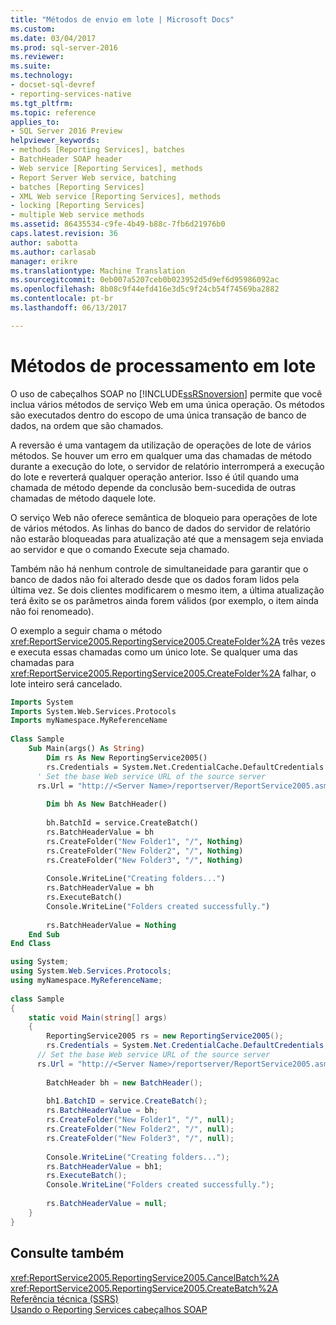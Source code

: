 ```yaml
---
title: "Métodos de envio em lote | Microsoft Docs"
ms.custom: 
ms.date: 03/04/2017
ms.prod: sql-server-2016
ms.reviewer: 
ms.suite: 
ms.technology:
- docset-sql-devref
- reporting-services-native
ms.tgt_pltfrm: 
ms.topic: reference
applies_to:
- SQL Server 2016 Preview
helpviewer_keywords:
- methods [Reporting Services], batches
- BatchHeader SOAP header
- Web service [Reporting Services], methods
- Report Server Web service, batching
- batches [Reporting Services]
- XML Web service [Reporting Services], methods
- locking [Reporting Services]
- multiple Web service methods
ms.assetid: 86435534-c9fe-4b49-b88c-7fb6d21976b0
caps.latest.revision: 36
author: sabotta
ms.author: carlasab
manager: erikre
ms.translationtype: Machine Translation
ms.sourcegitcommit: 0eb007a5207ceb0b023952d5d9ef6d95986092ac
ms.openlocfilehash: 8b08c9f44efd416e3d5c9f24cb54f74569ba2882
ms.contentlocale: pt-br
ms.lasthandoff: 06/13/2017

---
```

# <a name="batching-methods"></a>Métodos de processamento em lote
  O uso de cabeçalhos SOAP no [!INCLUDE[ssRSnoversion](../../includes/ssrsnoversion-md.md)] permite que você inclua vários métodos de serviço Web em uma única operação. Os métodos são executados dentro do escopo de uma única transação de banco de dados, na ordem que são chamados.  
  
 A reversão é uma vantagem da utilização de operações de lote de vários métodos. Se houver um erro em qualquer uma das chamadas de método durante a execução do lote, o servidor de relatório interromperá a execução do lote e reverterá qualquer operação anterior. Isso é útil quando uma chamada de método depende da conclusão bem-sucedida de outras chamadas de método daquele lote.  
  
 O serviço Web não oferece semântica de bloqueio para operações de lote de vários métodos. As linhas do banco de dados do servidor de relatório não estarão bloqueadas para atualização até que a mensagem seja enviada ao servidor e que o comando Execute seja chamado.  
  
 Também não há nenhum controle de simultaneidade para garantir que o banco de dados não foi alterado desde que os dados foram lidos pela última vez. Se dois clientes modificarem o mesmo item, a última atualização terá êxito se os parâmetros ainda forem válidos (por exemplo, o item ainda não foi renomeado).  
  
 O exemplo a seguir chama o método <xref:ReportService2005.ReportingService2005.CreateFolder%2A> três vezes e executa essas chamadas como um único lote. Se qualquer uma das chamadas para <xref:ReportService2005.ReportingService2005.CreateFolder%2A> falhar, o lote inteiro será cancelado.  
  
```vb  
Imports System  
Imports System.Web.Services.Protocols  
Imports myNamespace.MyReferenceName  
  
Class Sample  
    Sub Main(args() As String)  
        Dim rs As New ReportingService2005()  
        rs.Credentials = System.Net.CredentialCache.DefaultCredentials  
      ' Set the base Web service URL of the source server  
      rs.Url = "http://<Server Name>/reportserver/ReportService2005.asmx"  
  
        Dim bh As New BatchHeader()  
  
        bh.BatchId = service.CreateBatch()  
        rs.BatchHeaderValue = bh  
        rs.CreateFolder("New Folder1", "/", Nothing)  
        rs.CreateFolder("New Folder2", "/", Nothing)  
        rs.CreateFolder("New Folder3", "/", Nothing)  
  
        Console.WriteLine("Creating folders...")  
        rs.BatchHeaderValue = bh  
        rs.ExecuteBatch()  
        Console.WriteLine("Folders created successfully.")  
  
        rs.BatchHeaderValue = Nothing  
    End Sub  
End Class  
```  
  
```csharp  
using System;  
using System.Web.Services.Protocols;   
using myNamespace.MyReferenceName;  
  
class Sample  
{  
    static void Main(string[] args)  
    {  
        ReportingService2005 rs = new ReportingService2005();  
        rs.Credentials = System.Net.CredentialCache.DefaultCredentials;  
      // Set the base Web service URL of the source server  
      rs.Url = "http://<Server Name>/reportserver/ReportService2005.asmx"  
  
        BatchHeader bh = new BatchHeader();  
  
        bh1.BatchID = service.CreateBatch();  
        rs.BatchHeaderValue = bh;  
        rs.CreateFolder("New Folder1", "/", null);  
        rs.CreateFolder("New Folder2", "/", null);  
        rs.CreateFolder("New Folder3", "/", null);  
  
        Console.WriteLine("Creating folders...");  
        rs.BatchHeaderValue = bh1;  
        rs.ExecuteBatch();  
        Console.WriteLine("Folders created successfully.");  
  
        rs.BatchHeaderValue = null;  
    }  
}  
```  
  
## <a name="see-also"></a>Consulte também  
 <xref:ReportService2005.ReportingService2005.CancelBatch%2A>   
 <xref:ReportService2005.ReportingService2005.CreateBatch%2A>   
 [Referência técnica &#40;SSRS&#41;](../../reporting-services/technical-reference-ssrs.md)   
 [Usando o Reporting Services cabeçalhos SOAP](../../reporting-services/report-server-web-service-net-framework-soap-headers/using-reporting-services-soap-headers.md)  
  
  
